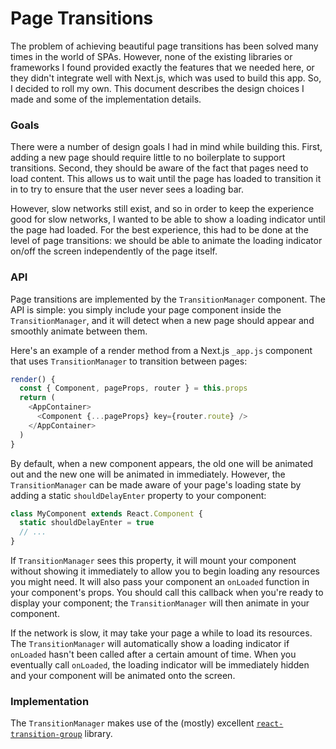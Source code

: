 # Page Transitions

The problem of achieving beautiful page transitions has been solved many times in the world of SPAs. However, none of the existing libraries or frameworks I found provided exactly the features that we needed here, or they didn't integrate well with Next.js, which was used to build this app. So, I decided to roll my own. This document describes the design choices I made and some of the implementation details.

### Goals

There were a number of design goals I had in mind while building this. First, adding a new page should require little to no boilerplate to support transitions. Second, they should be aware of the fact that pages need to load content. This allows us to wait until the page has loaded to transition it in to try to ensure that the user never sees a loading bar.

However, slow networks still exist, and so in order to keep the experience good for slow networks, I wanted to be able to show a loading indicator until the page had loaded. For the best experience, this had to be done at the level of page transitions: we should be able to animate the loading indicator on/off the screen independently of the page itself.

### API

Page transitions are implemented by the `TransitionManager` component. The API is simple: you simply include your page component inside the `TransitionManager`, and it will detect when a new page should appear and smoothly animate between them.

Here's an example of a render method from a Next.js `_app.js` component that uses `TransitionManager` to transition between pages:

```javascript
render() {
  const { Component, pageProps, router } = this.props
  return (
    <AppContainer>
      <Component {...pageProps} key={router.route} />
    </AppContainer>
  )
}
```

By default, when a new component appears, the old one will be animated out and the new one will be animated in immediately. However, the `TransitionManager` can be made aware of your page's loading state by adding a static `shouldDelayEnter` property to your component:

```javascript
class MyComponent extends React.Component {
  static shouldDelayEnter = true
  // ...
}
```

If `TransitionManager` sees this property, it will mount your component without showing it immediately to allow you to begin loading any resources you might need. It will also pass your component an `onLoaded` function in your component's props. You should call this callback when you're ready to display your component; the `TransitionManager` will then animate in your component.

If the network is slow, it may take your page a while to load its resources. The `TransitionManager` will automatically show a loading indicator if `onLoaded` hasn't been called after a certain amount of time. When you eventually call `onLoaded`, the loading indicator will be immediately hidden and your component will be animated onto the screen.

### Implementation

The `TransitionManager` makes use of the (mostly) excellent [`react-transition-group`](https://github.com/reactjs/react-transition-group) library.
